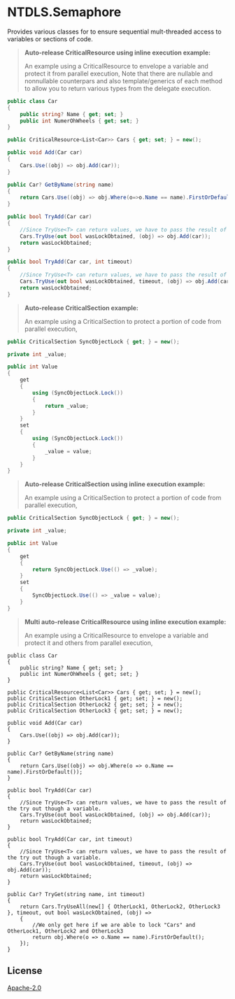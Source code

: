 # NTDLS.Semaphore
Provides various classes for to ensure sequential mult-threaded access to variables or sections of code.

>**Auto-release CriticalResource using inline execution example:**
>
>An example using a CriticalResource to envelope a variable and protect it from parallel execution,
> Note that there are nullable and nonnullable counterpars and also template/generics of each method to
> allow you to return various types from the delegate execution.
```csharp
public class Car
{
    public string? Name { get; set; }
    public int NumerOhWheels { get; set; }
}

public CriticalResource<List<Car>> Cars { get; set; } = new();

public void Add(Car car)
{
    Cars.Use((obj) => obj.Add(car));
}

public Car? GetByName(string name)
{
    return Cars.Use((obj) => obj.Where(o=>o.Name == name).FirstOrDefault());
}

public bool TryAdd(Car car)
{
    //Since TryUse<T> can return values, we have to pass the result of the try out though a variable.
    Cars.TryUse(out bool wasLockObtained, (obj) => obj.Add(car));
    return wasLockObtained;
}

public bool TryAdd(Car car, int timeout)
{
    //Since TryUse<T> can return values, we have to pass the result of the try out though a variable.
    Cars.TryUse(out bool wasLockObtained, timeout, (obj) => obj.Add(car));
    return wasLockObtained;
}
```


>**Auto-release CriticalSection example:**
>
>An example using a CriticalSection to protect a portion of code from parallel execution,
```csharp
public CriticalSection SyncObjectLock { get; } = new();

private int _value;

public int Value
{
    get
    {
        using (SyncObjectLock.Lock())
        {
            return _value;
        }
    }
    set
    {
        using (SyncObjectLock.Lock())
        {
            _value = value;
        }
    }
}
```

>**Auto-release CriticalSection using inline execution example:**
>
>An example using a CriticalSection to protect a portion of code from parallel execution,
```csharp
public CriticalSection SyncObjectLock { get; } = new();

private int _value;

public int Value
{
    get
    {
        return SyncObjectLock.Use(() => _value);
    }
    set
    {
        SyncObjectLock.Use(() => _value = value);
    }
}
```


>**Multi auto-release CriticalResource using inline execution example:**
>
>An example using a CriticalResource to envelope a variable and protect it and others from parallel execution,
```
public class Car
{
    public string? Name { get; set; }
    public int NumerOhWheels { get; set; }
}

public CriticalResource<List<Car>> Cars { get; set; } = new();
public CriticalSection OtherLock1 { get; set; } = new();
public CriticalSection OtherLock2 { get; set; } = new();
public CriticalSection OtherLock3 { get; set; } = new();

public void Add(Car car)
{
    Cars.Use((obj) => obj.Add(car));
}

public Car? GetByName(string name)
{
    return Cars.Use((obj) => obj.Where(o => o.Name == name).FirstOrDefault());
}

public bool TryAdd(Car car)
{
    //Since TryUse<T> can return values, we have to pass the result of the try out though a variable.
    Cars.TryUse(out bool wasLockObtained, (obj) => obj.Add(car));
    return wasLockObtained;
}

public bool TryAdd(Car car, int timeout)
{
    //Since TryUse<T> can return values, we have to pass the result of the try out though a variable.
    Cars.TryUse(out bool wasLockObtained, timeout, (obj) => obj.Add(car));
    return wasLockObtained;
}

public Car? TryGet(string name, int timeout)
{
    return Cars.TryUseAll(new[] { OtherLock1, OtherLock2, OtherLock3 }, timeout, out bool wasLockObtained, (obj) =>
    {
        //We only get here if we are able to lock "Cars" and OtherLock1, OtherLock2 and OtherLock3
        return obj.Where(o => o.Name == name).FirstOrDefault();
    });
}
```

## License
[Apache-2.0](https://choosealicense.com/licenses/apache-2.0/)
